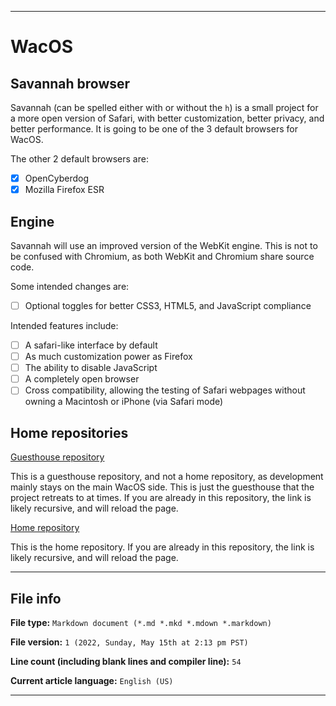 
***

# WacOS

## Savannah browser

Savannah (can be spelled either with or without the `h`) is a small project for a more open version of Safari, with better customization, better privacy, and better performance. It is going to be one of the 3 default browsers for WacOS.

The other 2 default browsers are:

- [x] OpenCyberdog
- [x] Mozilla Firefox ESR

## Engine

Savannah will use an improved version of the WebKit engine. This is not to be confused with Chromium, as both WebKit and Chromium share source code.

Some intended changes are:

- [ ] Optional toggles for better CSS3, HTML5, and JavaScript compliance

Intended features include:

- [ ] A safari-like interface by default
- [ ] As much customization power as Firefox
- [ ] The ability to disable JavaScript
- [ ] A completely open browser
- [ ] Cross compatibility, allowing the testing of Safari webpages without owning a Macintosh or iPhone (via Safari mode)

## Home repositories

[Guesthouse repository](https://github.com/seanpm2001/WacOS_Savannah_Browser/)

This is a guesthouse repository, and not a home repository, as development mainly stays on the main WacOS side. This is just the guesthouse that the project retreats to at times. If you are already in this repository, the link is likely recursive, and will reload the page.

[Home repository](https://github.com/seanpm2001/WacOS/tree/WacOS-dev/Browser/Savanna/)

This is the home repository. If you are already in this repository, the link is likely recursive, and will reload the page.

***

## File info

**File type:** `Markdown document (*.md *.mkd *.mdown *.markdown)`

**File version:** `1 (2022, Sunday, May 15th at 2:13 pm PST)`

**Line count (including blank lines and compiler line):** `54`

**Current article language:** `English (US)`

***
